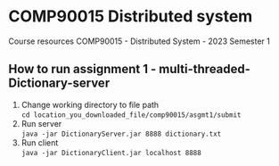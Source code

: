 # COMP90015 Distributed system
Course resources COMP90015 - Distributed System - 2023 Semester 1

## How to run assignment 1 - multi-threaded-Dictionary-server

1. Change working directory to file path  
```cd location_you_downloaded_file/comp90015/asgmt1/submit```
2. Run server  
```java -jar DictionaryServer.jar 8888 dictionary.txt```
3. Run client  
```java -jar DictionaryClient.jar localhost 8888```


